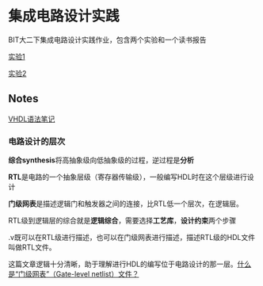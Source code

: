 # 集成电路设计实践

BIT大二下集成电路设计实践作业，包含两个实验和一个读书报告

[实验1](ex1/ex1.md)

[实验2](ex2/ex2.md)

## Notes

[VHDL语法笔记](VHDL_notes.md)

### 电路设计的层次

**综合synthesis**将高抽象级向低抽象级的过程，逆过程是**分析**

**RTL**是电路的一个抽象层级（寄存器传输级），一般编写HDL时在这个层级进行设计

**门级网表**是描述逻辑门和触发器之间的连接，比RTL低一个层次，在逻辑层。

RTL级到逻辑层的综合就是**逻辑综合**，需要选择**工艺库**，**设计约束**两个步骤

.v既可以在RTL级进行描述，也可以在门级网表进行描述，描述RTL级的HDL文件叫做RTL文件。

这篇文章逻辑十分清晰，助于理解进行HDL的编写位于电路设计的那一层。[什么是“门级网表”（Gate-level netlist）文件？](https://blog.csdn.net/linuxheik/article/details/89515967)










